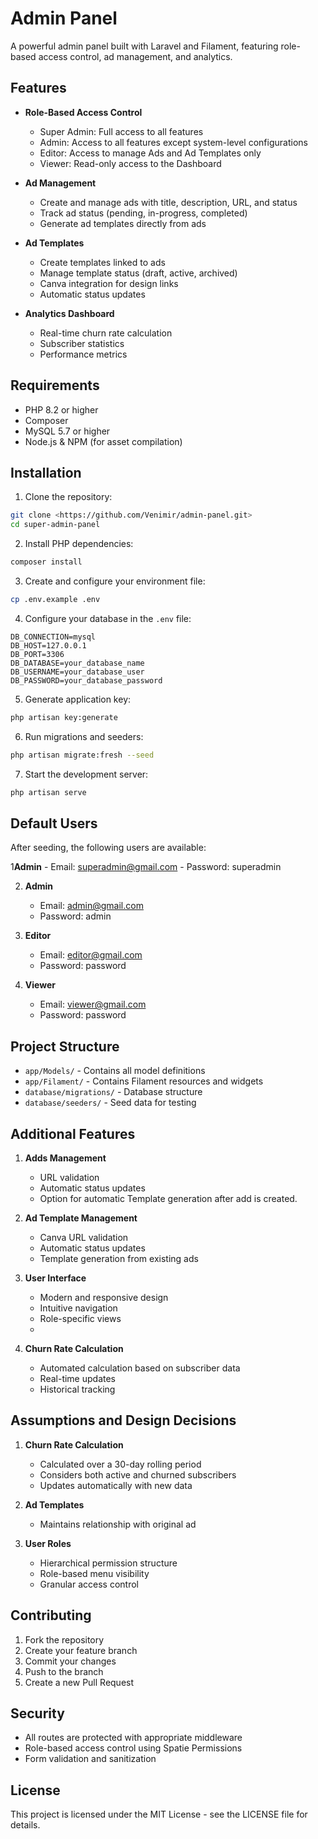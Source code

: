 # Admin Panel

A powerful admin panel built with Laravel and Filament, featuring role-based access control, ad management, and analytics.

## Features

- **Role-Based Access Control**
  - Super Admin: Full access to all features
  - Admin: Access to all features except system-level configurations
  - Editor: Access to manage Ads and Ad Templates only
  - Viewer: Read-only access to the Dashboard

- **Ad Management**
  - Create and manage ads with title, description, URL, and status
  - Track ad status (pending, in-progress, completed)
  - Generate ad templates directly from ads

- **Ad Templates**
  - Create templates linked to ads
  - Manage template status (draft, active, archived)
  - Canva integration for design links
  - Automatic status updates

- **Analytics Dashboard**
  - Real-time churn rate calculation
  - Subscriber statistics
  - Performance metrics

## Requirements

- PHP 8.2 or higher
- Composer
- MySQL 5.7 or higher
- Node.js & NPM (for asset compilation)

## Installation

1. Clone the repository:
```bash
git clone <https://github.com/Venimir/admin-panel.git>
cd super-admin-panel
```

2. Install PHP dependencies:
```bash
composer install
```

3. Create and configure your environment file:
```bash
cp .env.example .env
```

4. Configure your database in the `.env` file:
```
DB_CONNECTION=mysql
DB_HOST=127.0.0.1
DB_PORT=3306
DB_DATABASE=your_database_name
DB_USERNAME=your_database_user
DB_PASSWORD=your_database_password
```

5. Generate application key:
```bash
php artisan key:generate
```

6. Run migrations and seeders:
```bash
php artisan migrate:fresh --seed
```

7. Start the development server:
```bash
php artisan serve
```

## Default Users

After seeding, the following users are available:

1**Admin**
    - Email: superadmin@gmail.com
    - Password: superadmin

2. **Admin**
    - Email: admin@gmail.com
    - Password: admin

3. **Editor**
    - Email: editor@gmail.com
    - Password: password

4. **Viewer**
    - Email: viewer@gmail.com
    - Password: password


## Project Structure

- `app/Models/` - Contains all model definitions
- `app/Filament/` - Contains Filament resources and widgets
- `database/migrations/` - Database structure
- `database/seeders/` - Seed data for testing

## Additional Features

1. **Adds Management**
    - URL validation
    - Automatic status updates
    - Option for automatic Template generation after add is created.

2. **Ad Template Management**
   - Canva URL validation
   - Automatic status updates
   - Template generation from existing ads

3. **User Interface**
   - Modern and responsive design
   - Intuitive navigation
   - Role-specific views
   - 
4. **Churn Rate Calculation**
   - Automated calculation based on subscriber data
   - Real-time updates
   - Historical tracking

## Assumptions and Design Decisions

1. **Churn Rate Calculation**
   - Calculated over a 30-day rolling period
   - Considers both active and churned subscribers
   - Updates automatically with new data

2. **Ad Templates**
   - Maintains relationship with original ad

3. **User Roles**
   - Hierarchical permission structure
   - Role-based menu visibility
   - Granular access control

## Contributing

1. Fork the repository
2. Create your feature branch
3. Commit your changes
4. Push to the branch
5. Create a new Pull Request

## Security

- All routes are protected with appropriate middleware
- Role-based access control using Spatie Permissions
- Form validation and sanitization

## License

This project is licensed under the MIT License - see the LICENSE file for details.
